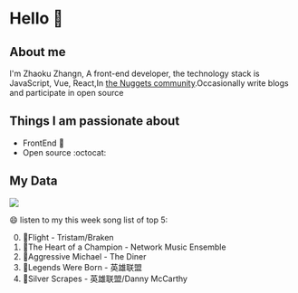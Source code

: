 # Hello 👋

## About me

I'm Zhaoku Zhangn, A front-end developer, the technology stack is JavaScript, Vue, React,In [the Nuggets community](https://juejin.cn/user/2999123452110574).Occasionally write blogs and participate in open source 

## Things I am passionate about

- FrontEnd :robot:
- Open source :octocat:

## My Data
<img src="https://github-readme-stats.vercel.app/api/top-langs/?username=Husky-Yellow" />

😄 listen to my this week song list of top 5:

0. 🌈Flight - Tristam/Braken
1. 🌈The Heart of a Champion - Network Music Ensemble
2. 🌈Aggressive Michael - The Diner
3. 🌈Legends Were Born - 英雄联盟
4. 🌈Silver Scrapes - 英雄联盟/Danny McCarthy

